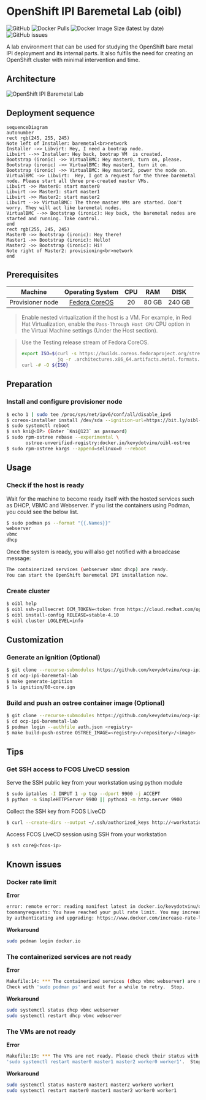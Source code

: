 # OpenShift IPI Baremetal Lab (oibl)
![GitHub](https://img.shields.io/github/license/kevydotvinu/ocp-ipi-baremetal-lab)
![Docker Pulls](https://img.shields.io/docker/pulls/kevydotvinu/oibl-ostree?label=ostree%20pulls)
![Docker Image Size (latest by date)](https://img.shields.io/docker/image-size/kevydotvinu/oibl-ostree?color=red&label=ostree%20size)
![GitHub issues](https://img.shields.io/github/issues/kevydotvinu/ocp-ipi-baremetal-lab)

A lab environment that can be used for studying the OpenShift bare metal IPI deployment and its internal parts. It also fulfils the need for creating an OpenShift cluster with minimal intervention and time.

## Architecture
![OpenShift IPI Baremetal Lab](../media/oibl-architecture-excalidraw.png?raw=true)

## Deployment sequence
```mermaid
sequenceDiagram
autonumber
rect rgb(245, 255, 245)
Note left of Installer: baremetal<br>network
Installer ->> Libvirt: Hey, I need a bootrap node.
Libvirt -->> Installer: Hey back, bootrap VM  is created.
Bootstrap (ironic) ->> VirtualBMC: Hey master0, turn on, please.
Bootstrap (ironic) ->> VirtualBMC: Hey master1, turn it on.
Bootstrap (ironic) ->> VirtualBMC: Hey master2, power the node on.
VirtualBMC ->> Libvirt:  Hey, I got a request for the three baremetal node. Please start all three pre-created master VMs.
Libvirt ->> Master0: start master0
Libvirt ->> Master1: start master1
Libvirt ->> Master2: start master2
Libvirt -->> VirtualBMC: The three master VMs are started. Don't worry. They will act like baremetal nodes.
VirtualBMC -->> Bootstrap (ironic): Hey back, the baremetal nodes are started and running. Take control.
end
rect rgb(255, 245, 245)
Master0 ->> Bootstrap (ironic): Hey there!
Master1 ->> Bootstrap (ironic): Hello!
Master2 ->> Bootstrap (ironic): Hi!
Note right of Master2: provisioning<br>network
end
```

## Prerequisites
|Machine|Operating System|CPU|RAM|DISK|
|:-:|:-:|:-:|:-:|:-:|
|Provisioner node|[Fedora CoreOS](https://getfedora.org/en/coreos/download/)|20|80 GB|240 GB|

> Enable nested virtualization if the host is a VM. For example, in Red Hat Virtualization, enable the `Pass-Through Host CPU` CPU option in the Virtual Machine settings (Under the Host section).

> Use the Testing release stream of Fedora CoreOS.
> ```bash
> export ISO=$(curl -s https://builds.coreos.fedoraproject.org/streams/testing.json | \
>              jq -r .architectures.x86_64.artifacts.metal.formats.iso.disk.location)
> curl -# -O ${ISO}

## Preparation
### Install and configure provisioner node
```bash
$ echo 1 | sudo tee /proc/sys/net/ipv6/conf/all/disable_ipv6
$ coreos-installer install /dev/sda --ignition-url=https://bit.ly/oibl-ignition
$ sudo systemctl reboot
$ ssh kni@<IP> (Enter `Kni@123` as password)
$ sudo rpm-ostree rebase --experimental \
       ostree-unverified-registry:docker.io/kevydotvinu/oibl-ostree
$ sudo rpm-ostree kargs --append=selinux=0 --reboot
```

## Usage
### Check if the host is ready
Wait for the machine to become ready itself with the hosted services such as DHCP, VBMC and Webserver. If you list the containers using Podman, you could see the below list.
```bash
$ sudo podman ps --format "{{.Names}}"
webserver
vbmc
dhcp
```
Once the system is ready, you will also get notified with a broadcase message:
```bash
The containerized services (webserver vbmc dhcp) are ready.
You can start the OpenShift baremetal IPI installation now.
```

### Create cluster
```bash
$ oibl help
$ oibl ssh-pullsecret OCM_TOKEN=<token from https://cloud.redhat.com/openshift/token>
$ oibl install-config RELEASE=stable-4.10
$ oibl cluster LOGLEVEL=info
```

## Customization
### Generate an ignition (Optional)
```bash
$ git clone --recurse-submodules https://github.com/kevydotvinu/ocp-ipi-baremetal-lab
$ cd ocp-ipi-baremetal-lab
$ make generate-ignition
$ ls ignition/00-core.ign
```

### Build and push an ostree container image (Optional)
```bash
$ git clone --recurse-submodules https://github.com/kevydotvinu/ocp-ipi-baremetal-lab
$ cd ocp-ipi-baremetal-lab
$ podman login --authfile auth.json <registry>
$ make build-push-ostree OSTREE_IMAGE=<registry>/<repository>/<image>
```

## Tips
### Get SSH access to FCOS LiveCD session
Serve the SSH public key from your workstation using python module
```bash
$ sudo iptables -I INPUT 1 -p tcp --dport 9900 -j ACCEPT
$ python -m SimpleHTTPServer 9900 || python3 -m http.server 9900
```
Collect the SSH key from FCOS LiveCD
```bash
$ curl --create-dirs --output ~/.ssh/authorized_keys http://<workstation-ip>:9900/.ssh/id_rsa.pub
```
Access FCOS LiveCD session using SSH from your workstation
```bash
$ ssh core@<fcos-ip>
```

## Known issues
### Docker rate limit
**Error**
```bash
error: remote error: reading manifest latest in docker.io/kevydotvinu/oibl-ostree: \
toomanyrequests: You have reached your pull rate limit. You may increase the limit \
by authenticating and upgrading: https://www.docker.com/increase-rate-limit
```
**Workaround**
```bash
sudo podman login docker.io
```

### The containerized services are not ready
**Error**
```bash
Makefile:14: *** The containerized services (dhcp vbmc webserver) are not ready. \
Check with 'sudo podman ps' and wait for a while to retry.  Stop.
```
**Workaround**
```bash
sudo systemctl status dhcp vbmc webserver
sudo systemctl restart dhcp vbmc webserver
```

### The VMs are not ready
**Error**
```bash
Makefile:19: *** The VMs are not ready. Please check their status with \
'sudo systemctl restart master0 master1 master2 worker0 worker1'.  Stop.
```
**Workaround**
```bash
sudo systemctl status master0 master1 master2 worker0 worker1
sudo systemctl restart master0 master1 master2 worker0 worker1
```
